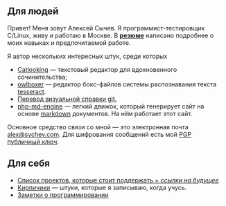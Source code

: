 ## Для людей

Привет! Меня зовут Алексей Сычев. Я программист-тестировщик C/Linux, живу и работаю в Москве. В [__резюме__](cv/) написано подробнее о моих навыках и предпочитаемой работе.

Я автор нескольких интересных штук, среди которых

* [Catlooking](http://catlooking.com/)&nbsp;— текстовый редактор для вдохновенного сочинительства;
* [owlboxer](http://code.google.com/p/owlboxer/)&nbsp;— редактор бокс-файлов системы распознавания текста [tesseract](http://code.google.com/p/tesseract-ocr/).
* [Перевод визуальной справки git.](http://marklodato.github.io/visual-git-guide/index-ru.html)
* [php-md-engine](https://github.com/sychev/md-php-engine)&nbsp;— легкий движок, который генерирует сайт на основе [markdown](http://ru.wikipedia.org/wiki/Markdown) документов. На нём работает этот сайт.

Основное средство связи со мной — это электронная почта [alex@sychev.com](mailto:alex@sychev.com). Для шифрования сообщений есть мой [PGP публичный ключ](Alex-Sychev-alex@sychev.com-(0x2CB916DA).asc).

## Для себя
* [Список проектов, которые стоит поддержать + _ссылки на будущее_](dont-forget-to-donate/)
* [Кирпичики](bricks/) — штуки, которые я записываю, когда учусь.
* [Заметки о программировании](all-level-programming/)